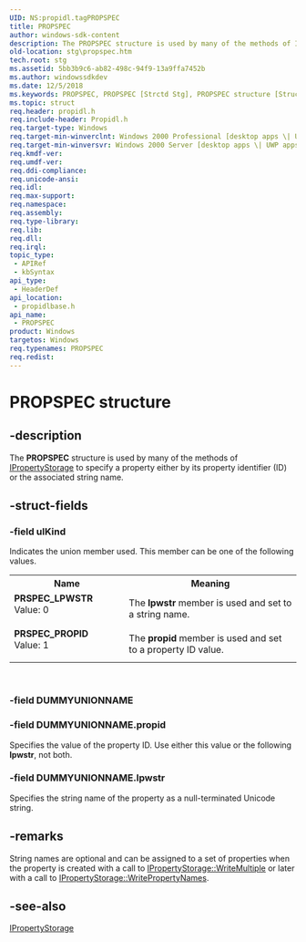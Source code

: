 ```yaml
---
UID: NS:propidl.tagPROPSPEC
title: PROPSPEC
author: windows-sdk-content
description: The PROPSPEC structure is used by many of the methods of IPropertyStorage to specify a property either by its property identifier (ID) or the associated string name.
old-location: stg\propspec.htm
tech.root: stg
ms.assetid: 5bb3b9c6-ab82-498c-94f9-13a9ffa7452b
ms.author: windowssdkdev
ms.date: 12/5/2018
ms.keywords: PROPSPEC, PROPSPEC [Strctd Stg], PROPSPEC structure [Structured Storage], PRSPEC_LPWSTR, PRSPEC_PROPID, _stg_propspec, propidlbase/PROPSPEC, stg.propspec, tagPROPSPEC
ms.topic: struct
req.header: propidl.h
req.include-header: Propidl.h
req.target-type: Windows
req.target-min-winverclnt: Windows 2000 Professional [desktop apps \| UWP apps]
req.target-min-winversvr: Windows 2000 Server [desktop apps \| UWP apps]
req.kmdf-ver: 
req.umdf-ver: 
req.ddi-compliance: 
req.unicode-ansi: 
req.idl: 
req.max-support: 
req.namespace: 
req.assembly: 
req.type-library: 
req.lib: 
req.dll: 
req.irql: 
topic_type:
 - APIRef
 - kbSyntax
api_type:
 - HeaderDef
api_location:
 - propidlbase.h
api_name:
 - PROPSPEC
product: Windows
targetos: Windows
req.typenames: PROPSPEC
req.redist: 
---
```


# PROPSPEC structure


## -description


The 
<b>PROPSPEC</b> structure is used by many of the methods of 
<a href="https://msdn.microsoft.com/c021f695-db54-4861-9f30-35a81d2dccd5">IPropertyStorage</a> to specify a property either by its property identifier (ID) or the associated string name.


## -struct-fields




### -field ulKind

Indicates the union member used. This member can be one of the following values.

<table>
<tr>
<th>Name</th>
<th>Meaning</th>
</tr>
<tr>
<td width="40%"><a id="PRSPEC_LPWSTR"></a><a id="prspec_lpwstr"></a><dl>
<dt><b>PRSPEC_LPWSTR</b></dt>
<dt>Value:  0</dt>
</dl>
</td>
<td width="60%">
The <b>lpwstr</b> member is used and set to a string name.

</td>
</tr>
<tr>
<td width="40%"><a id="PRSPEC_PROPID"></a><a id="prspec_propid"></a><dl>
<dt><b>PRSPEC_PROPID</b></dt>
<dt>Value:  1</dt>
</dl>
</td>
<td width="60%">
The <b>propid</b> member is used and set to a property ID value.

</td>
</tr>
</table>
 


### -field DUMMYUNIONNAME

 


### -field DUMMYUNIONNAME.propid

Specifies the value of the property ID. Use either this value or the following <b>lpwstr</b>, not both.


### -field DUMMYUNIONNAME.lpwstr

Specifies the string name of the property as a null-terminated Unicode string.


## -remarks



String names are optional and can be assigned to a set of properties when the property is created with a call to <a href="https://msdn.microsoft.com/480a2be3-ccb0-4135-a085-733f6ab48ccd">IPropertyStorage::WriteMultiple</a> or later with a call to <a href="https://msdn.microsoft.com/3612bf29-344a-4389-bd3b-56b9fa297362">IPropertyStorage::WritePropertyNames</a>.




## -see-also




<a href="https://msdn.microsoft.com/c021f695-db54-4861-9f30-35a81d2dccd5">IPropertyStorage</a>
 

 

